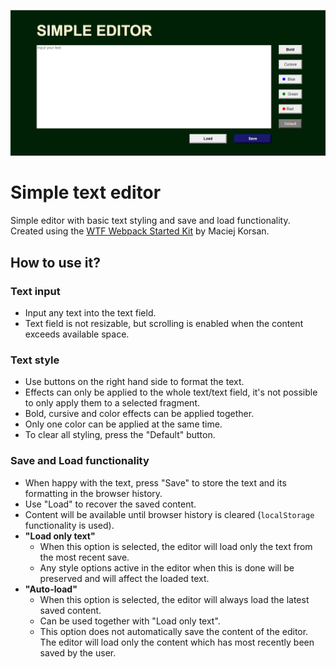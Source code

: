 ![Editor preview](src/assets/img/Editor%20preview.png)

# Simple text editor

Simple editor with basic text styling and save and load functionality. Created using the [WTF Webpack Started Kit](https://github.com/maciejkorsan/wtf-webpack-starter) by Maciej Korsan.

## How to use it?

### Text input
- Input any text into the text field.
- Text field is not resizable, but scrolling is enabled when the content exceeds available space.

### Text style
- Use buttons on the right hand side to format the text.
- Effects can only be applied to the whole text/text field, it's not possible to only apply them to a selected fragment.
- Bold, cursive and color effects can be applied together.
- Only one color can be applied at the same time.
- To clear all styling, press the "Default" button.

### Save and Load functionality
- When happy with the text, press "Save" to store the text and its formatting in the browser history.
- Use "Load" to recover the saved content.
- Content will be available until browser history is cleared (`localStorage` functionality is used).
- **"Load only text"**
    - When this option is selected, the editor will load only the text from the most recent save. 
    - Any style options active in the editor when this is done will be preserved and will affect the loaded text.
- **"Auto-load"**
    - When this option is selected, the editor will always load the latest saved content.
    - Can be used together with "Load only text".
    - This option does not automatically save the content of the editor. The editor will load only the content which has most recently been saved by the user.
